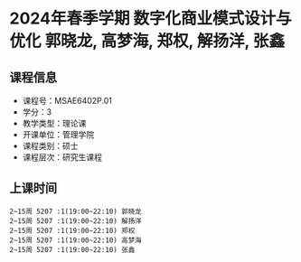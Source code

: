 # 2024年春季学期 数字化商业模式设计与优化 郭晓龙, 高梦海, 郑权, 解扬洋, 张鑫






## 课程信息

- 课程号：MSAE6402P.01
- 学分：3
- 教学类型：理论课
- 开课单位：管理学院
- 课程类别：硕士
- 课程层次：研究生课程

## 上课时间

```
2~15周 5207 :1(19:00~22:10) 郭晓龙
2~15周 5207 :1(19:00~22:10) 解扬洋
2~15周 5207 :1(19:00~22:10) 郑权
2~15周 5207 :1(19:00~22:10) 高梦海
2~15周 5207 :1(19:00~22:10) 张鑫
```


